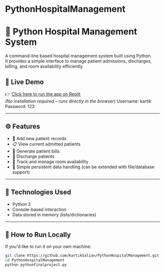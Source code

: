 # PythonHospitalManagement
# 🏥 Python Hospital Management System

A command-line based hospital management system built using Python.  
It provides a simple interface to manage patient admissions, discharges, billing, and room availability efficiently.

## 🔗 Live Demo

👉 [Click here to run the app on Replit](https://replit.com/join/hfrhyrjxkj-saliankartik9)  
*(No installation required – runs directly in the browser)*
Username: kartik
Password: 123

---

## ⚙️ Features

- 👤 Add new patient records
- 📋 View current admitted patients
- 🧾 Generate patient bills
- 🚪 Discharge patients
- 🚨 Track and manage room availability
- 💾 Simple persistent data handling (can be extended with file/database support)

---

## 🧪 Technologies Used

- Python 3
- Console-based interaction
- Data stored in memory (lists/dictionaries)

---

## 🚀 How to Run Locally

If you'd like to run it on your own machine:

```bash
git clone https://github.com/KartikSalian/PythonHospitalManagement.git
cd PythonHospitalManagement
python pythonfinalproject.py
